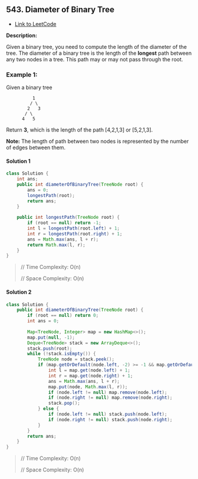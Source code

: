 ## 543. Diameter of Binary Tree

- [Link to LeetCode](https://leetcode.com/problems/diameter-of-binary-tree/)

**Description:**



Given a binary tree, you need to compute the length of the diameter of the tree. The diameter of a binary tree is the length of the **longest** path between any two nodes in a tree. This path may or may not pass through the root.



<!-- tabs:start -->

### **Example 1:**

Given a binary tree

```
          1
         / \
        2   3
       / \     
      4   5    
```



Return **3**, which is the length of the path [4,2,1,3] or [5,2,1,3].

<!-- tabs:end -->



**Note:** The length of path between two nodes is represented by the number of edges between them.



<!-- tabs:start -->

#### **Solution 1**



```java
class Solution {
    int ans;
    public int diameterOfBinaryTree(TreeNode root) {
        ans = 0;
        longestPath(root);
        return ans;
    }
    
    public int longestPath(TreeNode root) {
        if (root == null) return -1;
        int l = longestPath(root.left) + 1;
        int r = longestPath(root.right) + 1;
        ans = Math.max(ans, l + r);
        return Math.max(l, r);
    }
}
```



> // Time Complexity: O(n)
>
> // Space Complexity: O(n)



#### **Solution 2**



```java
class Solution {
    public int diameterOfBinaryTree(TreeNode root) {
        if (root == null) return 0;
        int ans = 0;
        
        Map<TreeNode, Integer> map = new HashMap<>();
        map.put(null, -1);
        Deque<TreeNode> stack = new ArrayDeque<>();
        stack.push(root);
        while (!stack.isEmpty()) {
            TreeNode node = stack.peek();
            if (map.getOrDefault(node.left, -2) >= -1 && map.getOrDefault(node.right, -2) >= -1) {
                int l = map.get(node.left) + 1;
                int r = map.get(node.right) + 1;
                ans = Math.max(ans, l + r);
                map.put(node, Math.max(l, r));
                if (node.left != null) map.remove(node.left);
                if (node.right != null) map.remove(node.right);
                stack.pop();
            } else {
                if (node.left != null) stack.push(node.left);
                if (node.right != null) stack.push(node.right);
            }
        }
        return ans;
    }
}
```



> // Time Complexity: O(n)
>
> // Space Complexity: O(n)



<!-- tabs:end -->



